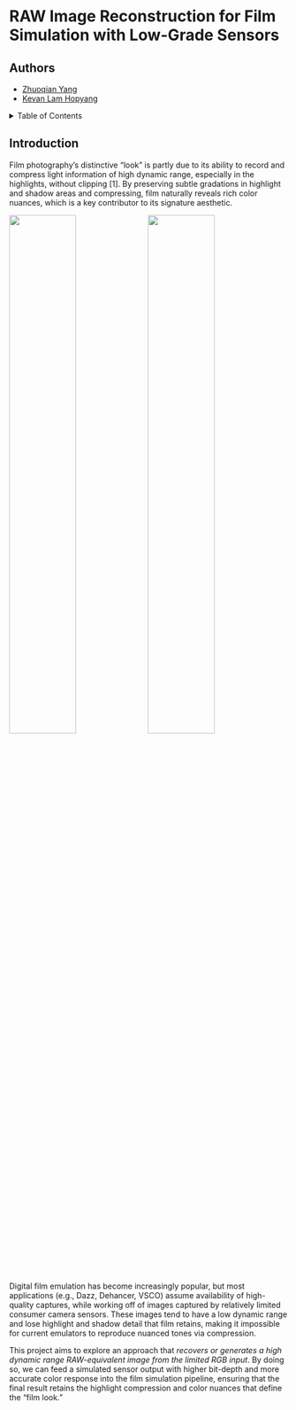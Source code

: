 <a name="readme-top"></a>

# RAW Image Reconstruction for Film Simulation with Low-Grade Sensors 

## Authors
   - [Zhuoqian Yang](https://github.com/yzhq97)
   - [Kevan Lam Hopyang](https://github.com/KevanLam)


<details>
  <summary>Table of Contents</summary>
  <ol>
    <li>
      <a href="#about-the-project">About The Project</a>
      <ul>
        <li><a href="#authors">Authors</a></li>
        <li><a href="#project-description">Introduction</a></li>
      </ul>
    </li>
  </ol>
</details>



## Introduction
Film photography’s distinctive “look” is partly due to its ability to record and compress light information of high dynamic range, especially in the highlights, without clipping [1]. By preserving subtle gradations in highlight and shadow areas and compressing, film naturally reveals rich color nuances, which is a key contributor to its signature aesthetic.

<img src="https://github.com/user-attachments/assets/816dbf8d-09fc-4dca-a481-e56ea3e2c055" width="49%" style="display:inline-block"/> 
<img src="https://github.com/user-attachments/assets/d04c4f3d-5969-4bb5-b17e-2b76190552fe" width="49%" style="display:inline-block"/>


Digital film emulation has become increasingly popular, but most applications (e.g., Dazz, Dehancer, VSCO) assume availability of high-quality captures, while working off of images captured by relatively limited consumer camera sensors. These images tend to have a low dynamic range and lose highlight and shadow detail that film retains, making it impossible for current emulators to reproduce nuanced tones via compression.

This project aims to explore an approach that *recovers or generates a high dynamic range RAW-equivalent image from the limited RGB input*. By doing so, we can feed a simulated sensor output with higher bit-depth and more accurate color response into the film simulation pipeline, ensuring that the final result retains the highlight compression and color nuances that define the “film look.”
